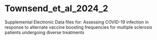 # Townsend_et_al_2024_2
Supplemental Electronic Data files for: Assessing COVID-19 infection in response to alternate vaccine boosting frequencies for multiple sclerosis patients undergoing diverse treatments
